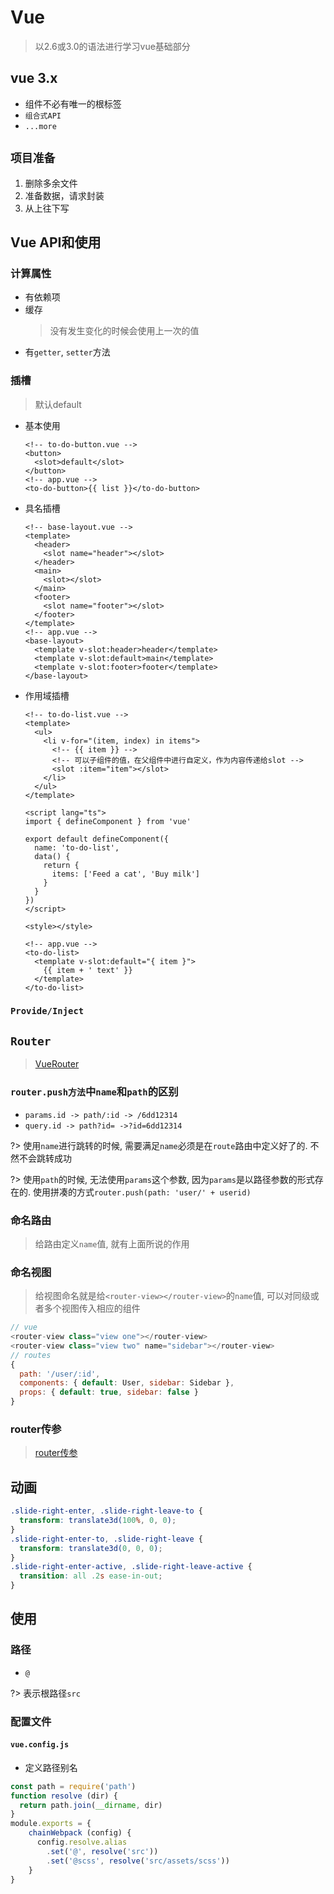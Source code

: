 # Vue
> 以2.6或3.0的语法进行学习vue基础部分

## vue 3.x
* 组件不必有唯一的根标签
* `组合式API`
* `...more`

## `项目准备`
1. 删除多余文件
2. 准备数据，请求封装
3. 从上往下写

## Vue API和使用

### 计算属性
* 有依赖项
* 缓存
  > 没有发生变化的时候会使用上一次的值
* 有`getter`, `setter`方法
### 插槽
> 默认default

* 基本使用
  ```vue
  <!-- to-do-button.vue -->
  <button>
    <slot>default</slot>  
  </button>
  <!-- app.vue -->
  <to-do-button>{{ list }}</to-do-button>
  ```

* 具名插槽
  ```vue
  <!-- base-layout.vue -->
  <template>
    <header>
      <slot name="header"></slot>
    </header>
    <main>
      <slot></slot>
    </main>
    <footer>
      <slot name="footer"></slot>
    </footer>
  </template>
  <!-- app.vue -->
  <base-layout>
    <template v-slot:header>header</template>
    <template v-slot:default>main</template>
    <template v-slot:footer>footer</template>
  </base-layout>
  ```

* 作用域插槽
  ```vue
  <!-- to-do-list.vue -->
  <template>
    <ul>
      <li v-for="(item, index) in items">
        <!-- {{ item }} -->
        <!-- 可以子组件的值，在父组件中进行自定义，作为内容传递给slot -->
        <slot :item="item"></slot>
      </li>
    </ul>
  </template>

  <script lang="ts">
  import { defineComponent } from 'vue'

  export default defineComponent({
    name: 'to-do-list',
    data() {
      return {
        items: ['Feed a cat', 'Buy milk']
      }
    }
  })
  </script>

  <style></style>

  <!-- app.vue -->
  <to-do-list>
    <template v-slot:default="{ item }">
      {{ item + ' text' }}
    </template>
  </to-do-list>
  ```
### `Provide/Inject`

## `Router`
> [VueRouter](https://router.vuejs.org/zh/guide/essentials/navigation.html)

### `router.push方法`中`name`和`path`的区别
* `params.id -> path/:id -> /6dd12314`
* `query.id -> path?id= ->?id=6dd12314`  

?> 使用`name`进行跳转的时候, 需要满足`name`必须是在`route`路由中定义好了的. 不然不会跳转成功

?> 使用`path`的时候, 无法使用`params`这个参数, 因为`params`是以路径参数的形式存在的. 使用拼凑的方式`router.push(path: 'user/' + userid)`

### 命名路由
> 给路由定义`name`值, 就有上面所说的作用

### 命名视图
> 给视图命名就是给`<router-view></router-view>`的`name`值, 可以对同级或者多个视图传入相应的组件

```javascript
// vue
<router-view class="view one"></router-view>
<router-view class="view two" name="sidebar"></router-view>
// routes
{
  path: '/user/:id',
  components: { default: User, sidebar: Sidebar },
  props: { default: true, sidebar: false }
}
```

### router传参
> [router传参](https://router.vuejs.org/zh/guide/essentials/passing-props.html#%E5%B8%83%E5%B0%94%E6%A8%A1%E5%BC%8F)


## 动画
```css
.slide-right-enter, .slide-right-leave-to {
  transform: translate3d(100%, 0, 0);
}
.slide-right-enter-to, .slide-right-leave {
  transform: translate3d(0, 0, 0);
}
.slide-right-enter-active, .slide-right-leave-active {
  transition: all .2s ease-in-out;
}
```

## 使用
### 路径
* `@`

?> 表示根路径`src`

### 配置文件

#### `vue.config.js` 

* 定义路径别名
```js
const path = require('path')  
function resolve (dir) {
  return path.join(__dirname, dir)
}  
module.exports = {
    chainWebpack (config) {
      config.resolve.alias
        .set('@', resolve('src'))
        .set('@scss', resolve('src/assets/scss'))
    }
}
```


